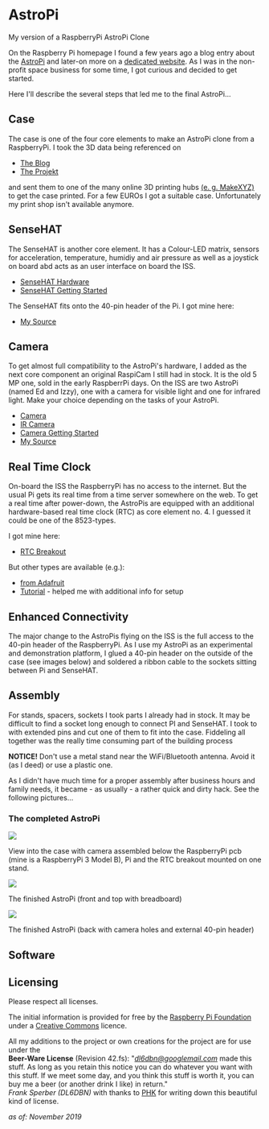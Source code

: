# AstroPi #

My version of a RaspberryPi AstroPi Clone

On the Raspberry Pi homepage I found a few years ago a blog entry about the [AstroPi](https://www.raspberrypi.org/blog/astro-pi-tech-specs/) and later-on more on a [dedicated website](https://astro-pi.org/). As I was in the non-profit space business for some time, I got curious and decided to get started.

Here I'll describe the several steps that led me to the final AstroPi...

## Case ##

The case is one of the four core elements to make an AstroPi clone from a RaspberryPi. I took the 3D data being referenced on

- [The Blog](https://www.raspberrypi.org/blog/astro-pi-3d-print-your-own-flight-case/)
- [The Projekt](https://projects.raspberrypi.org/en/projects/astro-pi-flight-case)

and sent them to one of the many online 3D printing hubs [(e. g. MakeXYZ)](https://www.makexyz.com/) to get the case printed. For a few EUROs I got a suitable case. Unfortunately my print shop isn't available anymore.

## SenseHAT ##

The SenseHAT is another core element. It has a Colour-LED matrix, sensors for acceleration, temperature, humidiy and air pressure as well as a joystick on board abd acts as an user interface on board the ISS.

- [SenseHAT Hardware](https://www.raspberrypi.org/products/sense-hat/)
- [SenseHAT Getting Started](https://projects.raspberrypi.org/en/projects/getting-started-with-the-sense-hat)

The SenseHAT fits onto the 40-pin header of the Pi. I got mine here:

- [My Source](https://www.reichelt.de/raspberry-pi-shield-sense-hat-rpi-sense-hat-p159365.html?r=1)

## Camera ##

To get almost full compatibility to the AstroPi's hardware, I added as the next core component an original RaspiCam I still had in stock. It is the old 5 MP one, sold in the early RaspberrPi days. On the ISS are two AstroPi (named Ed and Izzy), one with a camera for visible light and one for infrared light. Make your choice depending on the tasks of your AstroPi.

- [Camera](https://www.raspberrypi.org/products/camera-module-v2/)
- [IR Camera](https://www.raspberrypi.org/products/pi-noir-camera-v2/)
- [Camera Getting Started](https://projects.raspberrypi.org/en/projects/getting-started-with-picamera)
- [My Source](https://www.reichelt.de/raspberry-pi-kamera-8mp-v2-1-imx219pq-rasp-cam-2-p170853.html?&trstct=pol_5)

## Real Time Clock ##

On-board the ISS the RaspberryPi has no access to the internet. But the usual Pi gets its real time from a time server somewhere on the web. To get a real time after power-down, the AstroPis are equipped with an additional hardware-based real time clock (RTC) as core element no. 4. I guessed it could be one of the 8523-types.

I got mine here:

- [RTC Breakout](https://shop.watterott.com/RV-8523-RTC-Ultra-Low-Power-Real-Time-Clock-Module)

But other types are available (e.g.):

- [from Adafruit](https://www.adafruit.com/product/3013)
- [Tutorial](https://learn.adafruit.com/adding-a-real-time-clock-to-raspberry-pi/overview) - helped me with additional info for setup

## Enhanced Connectivity ##

The major change to the AstroPis flying on the ISS is the full access to the 40-pin header of the RaspberryPi. As I use my AstroPi as an experimental and demonstration platform, I glued a 40-pin header on the outside of the case (see images below) and soldered a ribbon cable to the sockets sitting between Pi and SenseHAT.

## Assembly ##

For stands, spacers, sockets I took parts I already had in stock. It may be difficult to find a socket long enough to connect PI and SenseHAT. I took to with extended pins and cut one of them to fit into the case. Fiddeling all together was the really time consuming part of the building process

**NOTICE!** Don't use a metal stand near the WiFi/Bluetooth antenna. Avoid it (as I deed) or use a plastic one.

As I didn't have much time for a proper assembly after business hours and family needs, it became - as usually - a rather quick and dirty hack. See the following pictures...

### The completed AstroPi ###

![](AstroPi-interior.jpg)

View into the case with camera assembled below the RaspberryPi pcb (mine is a RaspberryPi 3 Model B), Pi and the RTC breakout mounted on one stand.

![](AstroPi-finished-front.jpg)

The finished AstroPi (front and top with breadboard)

![](AstroPi-finished-front.jpg)

The finished AstroPi (back with camera holes and external 40-pin header)

## Software ##



## Licensing ##

Please respect all licenses.

The initial information is provided for free by the [Raspberry Pi Foundation](https://www.raspberrypi.org/) under a [Creative Commons](https://www.raspberrypi.org/creative-commons/) licence.

All my additions to the project or own creations for the project are for use under the<br> **Beer-Ware License** (Revision 42.fs): "*dl6dbn@googlemail.com* made this stuff. As long as you retain this notice you can do whatever you want with this stuff. If we meet some day, and you think this stuff is worth it, you can buy me a beer (or another drink I like) in return."<br>*Frank Sperber (DL6DBN)* with thanks to [PHK](https://people.freebsd.org/~phk/) for writing down this beautiful kind of license.

*as of: November 2019*
